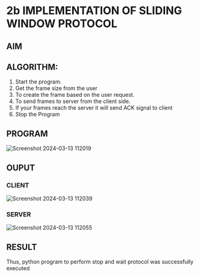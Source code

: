 # 2b IMPLEMENTATION OF SLIDING WINDOW PROTOCOL
## AIM
## ALGORITHM:
1. Start the program.
2. Get the frame size from the user 
3. To create the frame based on the user request.
4. To send frames to server from the client side.
5. If your frames reach the server it will send ACK signal to client
6. Stop the Program
## PROGRAM
![Screenshot 2024-03-13 112019](https://github.com/gowshik145/2b_SLIDING_WINDOW_PROTOCOL/assets/155086127/6c37eb36-0901-45af-a174-6e1fd87e1828)

## OUPUT
### CLIENT
![Screenshot 2024-03-13 112039](https://github.com/gowshik145/2b_SLIDING_WINDOW_PROTOCOL/assets/155086127/d727fef1-ba4d-477a-9786-7d655aa5b496)
### SERVER
![Screenshot 2024-03-13 112055](https://github.com/gowshik145/2b_SLIDING_WINDOW_PROTOCOL/assets/155086127/ca03c2e1-5b43-4e66-9236-8f642bbd65b6)


## RESULT
Thus, python program to perform stop and wait protocol was successfully executed
